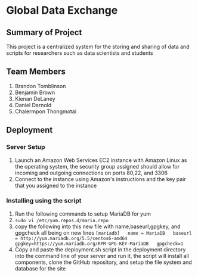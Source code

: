 # Global Data Exchange 

## Summary of Project 
This project is a centralized system for the storing and sharing of data and scripts for researchers such as data scientists and students 

## Team Members 
1. Brandon Tomblinson
2. Benjamin Brown
3. Kienan DeLaney
4. Daniel Darnold
5. Chalermpon Thongmotai

## Deployment 

### Server Setup
1. Launch an Amazon Web Services EC2 instance with Amazon Linux as the operating system, the security group assigned should allow for incoming and outgoing connections on ports 80,22, and 3306
2. Connect to the instance using Amazon's instructions and the key pair that you assigned to the instance

### Installing using the script
1. Run the following commands to setup MariaDB for yum
2. `sudo vi /etc/yum.repos.d/maria.repo`
3. copy the following into this new file with name,baseurl,gpgkey, and gpgcheck all being on new lines
 `[mariadb]  
 name = MariaDB  
 baseurl = http://yum.mariadb.org/5.5/centos6-amd64  
 gpgkey=https://yum.mariadb.org/RPM-GPG-KEY-MariaDB  
 gpgcheck=1`
4. Copy and paste the deployment.sh script in the deployment directory into the command line of your server and run it, the script will install all components, clone the GitHub repository, and setup the file system and database for the site
